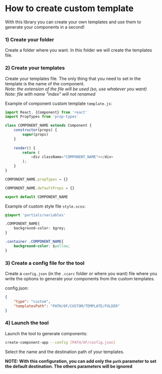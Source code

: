 # How to create custom template

With this library you can create your own templates and use them to generate your components in a second!

### 1) Create your folder

Create a folder where you want.
In this folder we will create the templates file.

### 2) Create your templates

Create your templates file.
The only thing that you need to set in the template is the name of the component.   
*Note: the extension of the file will be used (so, use whatever you want)*  
*Note: file with name "index" will not renamed*  

Example of component custom template `template.js`:

```javascript
import React, {Component} from 'react'
import PropTypes from 'prop-types'

class COMPONENT_NAME extends Component {
    constructor(props) {
        super(props)
    }
    
    render() {
        return (
            <div className="COMPONENT_NAME"></div>
        );
    }
}

COMPONENT_NAME.propTypes = {}

COMPONENT_NAME.defaultProps = {}

export default COMPONENT_NAME
```

Example of custom style file `style.scss`:

```css
@import 'partials/variables'

.COMPONENT_NAME{
    background-color: $grey;
}

.container .COMPONENT_NAME{
    background-color: $yellow;
}
```

### 3) Create a config file for the tool

Create a `config.json` (in the `.ccarc` folder or where you want) file where you write the options to generate your components from the custom templates.

config.json:

```json
{
    "type": "custom",
    "templatesPath": "PATH/OF/CUSTOM/TEMPLATE/FOLDER"
}
```

### 4) Launch the tool

Launch the tool to generate components:

```bash
create-component-app --config [PATH/OF/config.json]
```

Select the name and the destination path of your templates.

**NOTE: With this configuration, you can add only the `path` parameter to set the default destination. The others parameters will be ignored**
